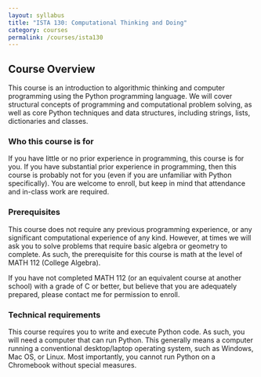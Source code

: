 ```yaml
---
layout: syllabus
title: "ISTA 130: Computational Thinking and Doing"
category: courses
permalink: /courses/ista130
---
```


## Course Overview

This course is an introduction to algorithmic thinking and computer programming using the Python programming language. 
We will cover structural concepts of programming and computational problem solving, as well as core Python techniques and data structures, including strings, lists, dictionaries and classes.

### Who this course is for

If you have little or no prior experience in programming, this course is for you. 
If you have substantial prior experience in programming, then this course is probably not for you (even if you are unfamiliar with Python specifically).
You are welcome to enroll, but keep in mind that attendance and in-class work are required.

### Prerequisites

This course does not require any previous programming experience, or any significant computational experience of any kind.
However, at times we will ask you to solve problems that require basic algebra or geometry to complete.
As such, the prerequisite for this course is math at the level of MATH 112 (College Algebra). 

If you have not completed MATH 112 (or an equivalent course at another school) with a grade of C or better, but believe that you are adequately prepared, please contact me for permission to enroll.

### Technical requirements

This course requires you to write and execute Python code. 
As such, you will need a computer that can run Python. 
This generally means a computer running a conventional desktop/laptop operating system, such as Windows, Mac OS, or Linux. 
Most importantly, you cannot run Python on a Chromebook without special measures.

